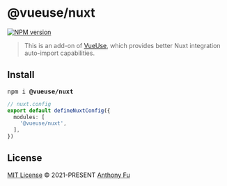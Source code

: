 # @vueuse/nuxt

[![NPM version](https://img.shields.io/npm/v/@vueuse/nuxt?color=a1b858)](https://www.npmjs.com/package/@vueuse/nuxt)

> This is an add-on of [VueUse](https://github.com/vueuse/vueuse), which provides better Nuxt integration auto-import capabilities.

## Install

<pre class='language-bash'>
npm i <b>@vueuse/nuxt</b>
</pre>

```ts
// nuxt.config
export default defineNuxtConfig({
  modules: [
    '@vueuse/nuxt',
  ],
})
```

## License

[MIT License](https://github.com/vueuse/vueuse/blob/master/LICENSE) © 2021-PRESENT [Anthony Fu](https://github.com/antfu)
